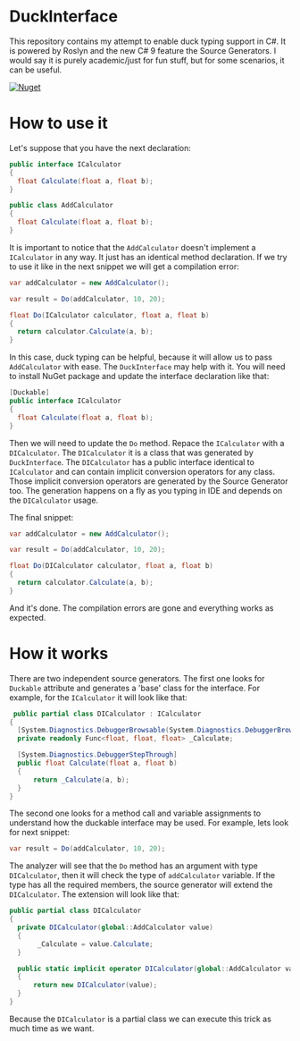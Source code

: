 # DuckInterface

This repository contains my attempt to enable duck typing support in C#. It is powered by Roslyn and the new C# 9 feature the Source Generators. 
I would say it is purely academic/just for fun stuff, but for some scenarios, it can be useful.

[![Nuget](https://img.shields.io/badge/nuget-DuckInterface-blue?style=flat-square&logo=nuget)](https://www.nuget.org/packages/DuckInterface/)

# How to use it

Let's suppose that you have the next declaration:
``` cs 
public interface ICalculator
{
  float Calculate(float a, float b);
}

public class AddCalculator
{
  float Calculate(float a, float b);
}
```
It is important to notice that the ``` AddCalculator ``` doesn't implement a ``` ICalculator ``` in any way. It just has an identical method declaration.
If we try to use it like in the next snippet we will get a compilation error:

``` cs
var addCalculator = new AddCalculator();

var result = Do(addCalculator, 10, 20);

float Do(ICalculator calculator, float a, float b)
{
  return calculator.Calculate(a, b);
}

```
In this case, duck typing can be helpful, because it will allow us to pass ``` AddCalculator ``` with ease. The ``` DuckInterface ``` may help with it. 
You will need to install NuGet package and update the interface declaration like that:

``` cs 
[Duckable]
public interface ICalculator
{
  float Calculate(float a, float b);
}
```

Then we will need to update the ``` Do ``` method. Repace the ``` ICalculator ``` with a ``` DICalculator ```. 
The ``` DICalculator ``` it is a class that was generated by ``` DuckInterface ```. The ``` DICalculator ``` has a public interface identical to ``` ICalculator ``` and can contain implicit conversion operators for any class. Those implicit conversion operators are generated by the Source Generator too. The generation happens on a fly as you typing in IDE and depends on the ``` DICalculator ``` usage. 

The final snippet:
``` cs
var addCalculator = new AddCalculator();

var result = Do(addCalculator, 10, 20);

float Do(DICalculator calculator, float a, float b)
{
  return calculator.Calculate(a, b);
}

```
And it's done. The compilation errors are gone and everything works as expected.

# How it works

There are two independent source generators. The first one looks for ``` Duckable ``` attribute and generates a 'base' class for the interface. 
For example, for the ``` ICalculator ``` it will look like that:
``` cs 
 public partial class DICalculator : ICalculator 
{
  [System.Diagnostics.DebuggerBrowsable(System.Diagnostics.DebuggerBrowsableState.Never)] 
  private readonly Func<float, float, float> _Calculate;        

  [System.Diagnostics.DebuggerStepThrough]
  public float Calculate(float a, float b)
  {
      return _Calculate(a, b);
  }
}
```

The second one looks for a method call and variable assignments to understand how the duckable interface may be used. 
For example, lets look for next snippet:
``` cs
var result = Do(addCalculator, 10, 20);
``` 

The analyzer will see that the ``` Do ``` method has an argument with type ``` DICalculator ```, then it will check the type of ``` addCalculator ``` variable.
If the type has all the required members, the source generator will extend the ``` DICalculator ```. The extension will look like that:
``` cs
public partial class DICalculator
{
  private DICalculator(global::AddCalculator value) 
  {
       _Calculate = value.Calculate;
  }

  public static implicit operator DICalculator(global::AddCalculator value)
  {
      return new DICalculator(value);
  }
}
```

Because the ``` DICalculator ``` is a partial class we can execute this trick as much time as we want.
